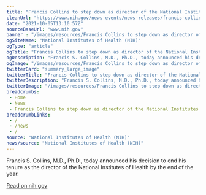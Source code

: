 ```yaml
--- 
title: "Francis Collins to step down as director of the National Institutes of Health"
cleanUrl: "https://www.nih.gov/news-events/news-releases/francis-collins-step-down-director-national-institutes-health"
date: "2021-10-05T13:10:57Z"
sourceBaseUrl: "www.nih.gov"
banner : "/images/resources/Francis Collins to step down as director of the National Institutes of Health.jpg"
ogSiteName: "National Institutes of Health (NIH)"
ogType: "article"
ogTitle: "Francis Collins to step down as director of the National Institutes of Health"
ogDescription: "Francis S. Collins, M.D., Ph.D., today announced his decision to end his tenure as the director of the National Institutes of Health by the end of the year."
ogImage: "/images/resources/Francis Collins to step down as director of the National Institutes of Health.jpg"
twitterCard: "summary_large_image"
twitterTitle: "Francis Collins to step down as director of the National Institutes"
twitterDescription: "Francis S. Collins, M.D., Ph.D., today announced his decision to end his tenure as the director of the National Institutes of Health by the end of the year."
twitterImage: "/images/resources/Francis Collins to step down as director of the National Institutes of Health.jpg"
breadcrumbs:
 - Home
 - News
 - Francis Collins to step down as director of the National Institutes of Health
breadcrumbLinks:
 - / 
 - /news
 - / 
source: "National Institutes of Health (NIH)"
news/source: "National Institutes of Health (NIH)"
---
```

Francis S. Collins, M.D., Ph.D., today announced his decision to end his tenure as the director of the National Institutes of Health by the end of the year.  
  
[Read on nih.gov](https://www.nih.gov/news-events/news-releases/francis-collins-step-down-director-national-institutes-health)
